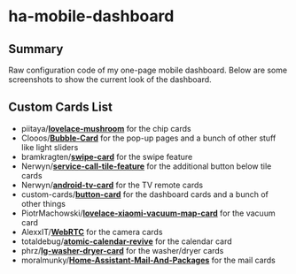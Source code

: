 # ha-mobile-dashboard
## Summary
Raw configuration code of my one-page mobile dashboard. Below are some screenshots to show the current look of the dashboard.

## Custom Cards List

* piitaya/[**lovelace-mushroom**](https://github.com/piitaya/lovelace-mushroom) for the chip cards
* Clooos/[**Bubble-Card**](https://github.com/Clooos/Bubble-Card) for the pop-up pages and a bunch of other stuff like light sliders
* bramkragten/[**swipe-card**](https://github.com/bramkragten/swipe-card) for the swipe feature
* Nerwyn/[**service-call-tile-feature**](https://github.com/Nerwyn/service-call-tile-feature) for the additional button below tile cards
* Nerwyn/[**android-tv-card**](https://github.com/Nerwyn/android-tv-card) for the TV remote cards
* custom-cards/[**button-card**](https://github.com/custom-cards/button-card) for the dashboard cards and a bunch of other things
* PiotrMachowski/[**lovelace-xiaomi-vacuum-map-card**](https://github.com/PiotrMachowski/lovelace-xiaomi-vacuum-map-card) for the vacuum card
* AlexxIT/[**WebRTC**](https://github.com/AlexxIT/WebRTC) for the camera cards
* totaldebug/[**atomic-calendar-revive**](https://github.com/totaldebug/atomic-calendar-revive) for the calendar card
* phrz/[**lg-washer-dryer-card**](https://github.com/phrz/lg-washer-dryer-card) for the washer/dryer cards
* moralmunky/[**Home-Assistant-Mail-And-Packages**](https://github.com/moralmunky/Home-Assistant-Mail-And-Packages) for the mail cards

